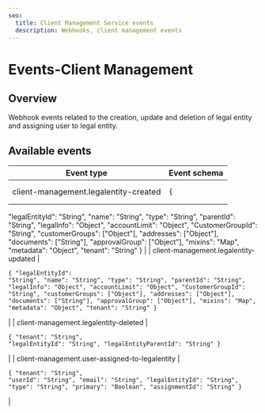 ```yaml
---
seo:
  title: Client Management Service events
  description: Webhooks, client management events
---
```


# Events-Client Management

## Overview

Webhook events related to the creation, update and deletion of legal entity and assigning user to legal entity.

## Available events

| Event type                                     | Event schema                                                                                                                                                                                                                                                                                                                                                                                                                               |
| ---------------------------------------------- | ------------------------------------------------------------------------------------------------------------------------------------------------------------------------------------------------------------------------------------------------------------------------------------------------------------------------------------------------------------------------------------------------------------------------------------------ |
| client-management.legalentity-created          | <pre class="language-json"><code class="lang-json">{
  "legalEntityId": "String",
  "name": "String",
  "type": "String",
  "parentId": "String",
  "legalInfo": "Object",
  "accountLimit": "Object",
  "CustomerGroupId": "String",
  "customerGroups": ["Object"],
  "addresses": ["Object"],
  "documents": ["String"],
  "approvalGroup": ["Object"],
  "mixins": "Map",
  "metadata": "Object",
  "tenant": "String"
}
</code></pre> |
| client-management.legalentity-updated          | <pre class="language-json"><code class="lang-json">{
  "legalEntityId": "String",
  "name": "String",
  "type": "String",
  "parentId": "String",
  "legalInfo": "Object",
  "accountLimit": "Object",
  "CustomerGroupId": "String",
  "customerGroups": ["Object"],
  "addresses": ["Object"],
  "documents": ["String"],
  "approvalGroup": ["Object"],
  "mixins": "Map",
  "metadata": "Object",
  "tenant": "String"
}
</code></pre> |
| client-management.legalentity-deleted          | <pre class="language-json"><code class="lang-json">{
  "tenant": "String",
  "legalEntityId": "String",
  "legalEntityParentId": "String"
}
</code></pre>                                                                                                                                                                                                                                                                                  |
| client-management.user-assigned-to-legalentity | <pre class="language-json"><code class="lang-json">{
  "tenant": "String",
  "userId": "String",
  "email": "String",
  "legalEntityId": "String",
  "type": "String",
  "primary": "Boolean",
  "assignmentId": "String"
}
</code></pre>                                                                                                                                                                                                  |
